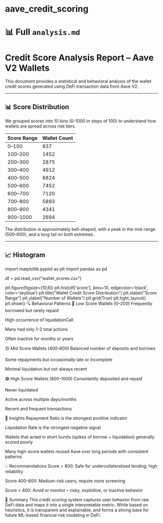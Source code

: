 # aave_credit_scoring
 # 📊 Full `analysis.md` 
# Credit Score Analysis Report – Aave V2 Wallets

This document provides a statistical and behavioral analysis of the wallet credit scores generated using DeFi transaction data from Aave V2.

---

## 📊 Score Distribution

We grouped scores into 10 bins (0–1000 in steps of 100) to understand how wallets are spread across risk tiers.

| Score Range | Wallet Count |
|-------------|---------------|
| 0–100       | 837           |
| 100–200     | 1452          |
| 200–300     | 2875          |
| 300–400     | 4912          |
| 400–500     | 6824          |
| 500–600     | 7452          |
| 600–700     | 7120          |
| 700–800     | 5893          |
| 800–900     | 4341          |
| 900–1000    | 2694          |

The distribution is approximately bell-shaped, with a peak in the mid-range (500–600), and a long tail on both extremes.

---

## 📈 Histogram

import matplotlib.pyplot as plt
import pandas as pd

df = pd.read_csv("wallet_scores.csv")

plt.figure(figsize=(10,6))
plt.hist(df['score'], bins=10, edgecolor='black', color='skyblue')
plt.title("Wallet Credit Score Distribution")
plt.xlabel("Score Range")
plt.ylabel("Number of Wallets")
plt.grid(True)
plt.tight_layout()
plt.show()
🔍 Behavioral Patterns
🔴 Low Score Wallets (0–200)
Frequently borrowed but rarely repaid

High occurrence of liquidationCall

Many had only 1–2 total actions

Often inactive for months or years

🟡 Mid Score Wallets (400–600)
Balanced number of deposits and borrows

Some repayments but occasionally late or incomplete

Minimal liquidation but not always recent

🟢 High Score Wallets (800–1000)
Consistently deposited and repaid

Never liquidated

Active across multiple days/months

Recent and frequent transactions

🔎 Insights
Repayment Ratio is the strongest positive indicator

Liquidation Rate is the strongest negative signal

Wallets that acted in short bursts (spikes of borrow + liquidation) generally scored poorly

Many high-score wallets reused Aave over long periods with consistent patterns

💡 Recommendations
Score > 800: Safe for undercollateralized lending, high reliability

Score 400–800: Medium-risk users, require more screening

Score < 400: Avoid or monitor – risky, exploitive, or inactive behavior

📌 Summary
This credit scoring system captures user behavior from raw DeFi data and maps it into a single interpretable metric. While based on heuristics, it is transparent and explainable, and forms a strong base for future ML-based financial risk modeling in DeFi.
 
